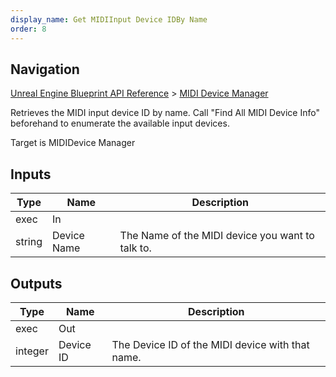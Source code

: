 ```yaml
---
display_name: Get MIDIInput Device IDBy Name
order: 8
---
```

## Navigation

[Unreal Engine Blueprint API Reference](https://dev.epicgames.com/documentation/en-us/unreal-engine/BlueprintAPI) > [MIDI Device Manager](https://dev.epicgames.com/documentation/en-us/unreal-engine/BlueprintAPI/MIDIDeviceManager)

Retrieves the MIDI input device ID by name. Call "Find All MIDI Device Info" beforehand to enumerate the available input devices.

Target is MIDIDevice Manager

## Inputs

| Type | Name | Description |
| --- | --- | --- |
| exec | In |  |
| string | Device Name | The Name of the MIDI device you want to talk to. |

## Outputs

| Type | Name | Description |
| --- | --- | --- |
| exec | Out |  |
| integer | Device ID | The Device ID of the MIDI device with that name. |
